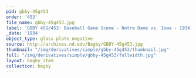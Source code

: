 ```yaml
---
pid: gbby-45g453
order: '453'
file_name: gbby-45g453.jpg
label: 'GBBY 45G/453: Baseball Game Scene - Notre Dame vs. Iowa - 1934'
_date: '1934'
object_type: glass plate negative
source: http://archives.nd.edu/Bagby/GBBY-45g453.jpg
thumbnail: "/img/derivatives/simple/gbby-45g453/thumbnail.jpg"
full: "/img/derivatives/simple/gbby-45g453/fullwidth.jpg"
layout: bagby_item
collection: bagby
---
```

